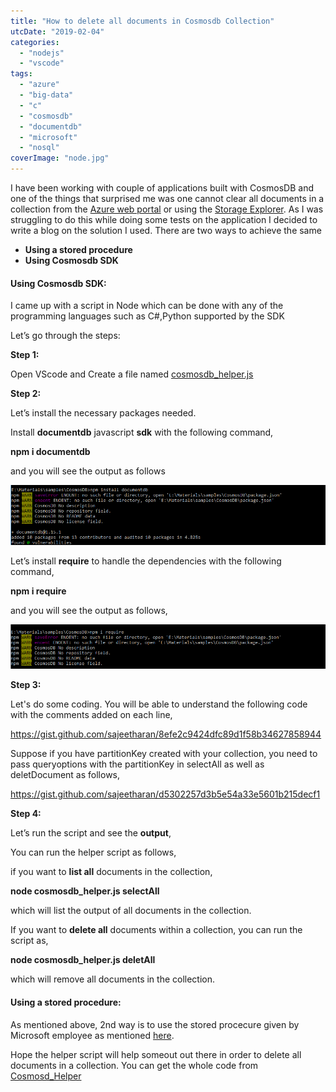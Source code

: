 ```yaml
---
title: "How to delete all documents in Cosmosdb Collection"
utcDate: "2019-02-04"
categories: 
  - "nodejs"
  - "vscode"
tags: 
  - "azure"
  - "big-data"
  - "c"
  - "cosmosdb"
  - "documentdb"
  - "microsoft"
  - "nosql"
coverImage: "node.jpg"
---
```


I have been working with couple of applications built with CosmosDB and one of the things that surprised me was one cannot clear all documents in a collection from the [Azure web portal](https://azure.microsoft.com/en-gb/features/azure-portal/) or using the [Storage Explorer](https://azure.microsoft.com/en-us/features/storage-explorer/). As I was struggling to do this while doing some tests on the application I decided to write a blog on the solution I used. There are two ways to achieve the same

- **Using a stored procedure**
- **Using Cosmosdb SDK**

#### Using Cosmosdb SDK:

I came up with a script in Node which can be done with any of the programming languages such as C#,Python supported by the SDK

Let’s go through the steps:

**Step 1:**

Open VScode and Create a file named [cosmosdb\_helper.js](https://github.com/sajeetharan/cosmosdb_helper/blob/master/cosmosdb_helper.js)

**Step 2:**

Let’s install the necessary packages needed.

Install **documentdb** javascript **sdk** with the following command,

**npm i documentdb**

and you will see the output as follows

![2019-02-04_21-36-10](images/2019-02-04_21-36-10.png)

Let’s install **require** to handle the dependencies with the following command,

**npm i require**

and you will see the output as follows,

![2019-02-04_21-36-31](images/2019-02-04_21-36-31.png)

**Step 3:** 

Let's do some coding. You will be able to understand the following code with the comments added on each line,

https://gist.github.com/sajeetharan/8efe2c9424dfc89d1f58b34627858944

Suppose if you have partitionKey created with your collection, you need to pass queryoptions with the partitionKey in selectAll as well as deletDocument as follows,

https://gist.github.com/sajeetharan/d5302257d3b5e54a33e5601b215decf1

**Step 4:**

Let’s run the script and see the **output**,

You can run the helper script as follows,

if you want to **list all** documents in the collection,

**node cosmosdb\_helper.js selectAll**

which will list the output of all documents in the collection.

If you want to **delete all** documents within a collection, you can run the script as,

**node cosmosdb\_helper.js deletAll**

which will remove all documents in the collection.

#### **Using a stored procedure:**

As mentioned above, 2nd way is to use the stored procecure given by Microsoft employee as mentioned [here](https://github.com/Azure/azure-cosmosdb-js-server/blob/master/samples/stored-procedures/bulkDelete.js).

Hope the helper script will help someout out there in order to delete all documents in a collection. You can get the whole code from [Cosmosd\_Helper](https://github.com/sajeetharan/cosmosdb_helper)

